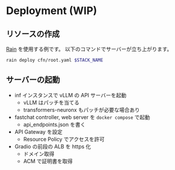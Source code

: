 # Deployment (WIP)
## リソースの作成
[Rain](https://github.com/aws-cloudformation/rain) を使用する例です。
以下のコマンドでサーバーが立ち上がります。
```bash
rain deploy cfn/root.yaml $STACK_NAME
```

## サーバーの起動
- inf インスタンスで vLLM の API サーバーを起動
    - vLLM はパッチを当てる
    - transformers-neuronx もパッチが必要な場合あり
- fastchat controller, web server を `docker compose` で起動
    - api_endpoints.json を書く
- API Gateway を設定
    - Resource Policy でアクセスを許可
- Gradio の前段の ALB を https 化
    - ドメイン取得
    - ACM で証明書を取得